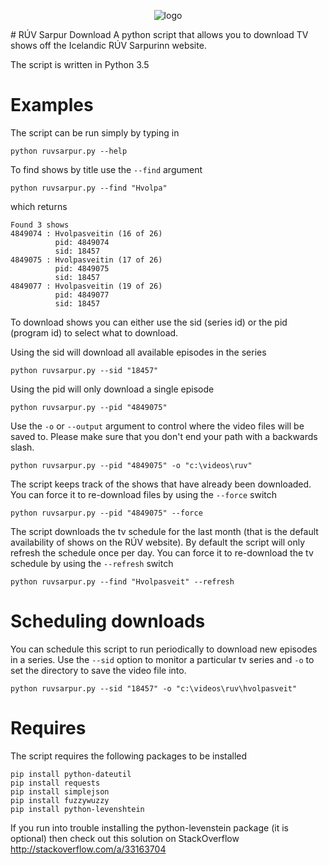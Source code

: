 <p align="center">
  <img src="https://raw.githubusercontent.com/sverrirs/ruvsarpur/master/img/entertainment.png" alt="logo" title="logo">
</p>
# RÚV Sarpur Download
A python script that allows you to download TV shows off the Icelandic RÚV Sarpurinn website. 

The script is written in Python 3.5

# Examples
The script can be run simply by typing in 
```
python ruvsarpur.py --help
```

To find shows by title use the `--find` argument
```
python ruvsarpur.py --find "Hvolpa"
```
which returns
```
Found 3 shows
4849074 : Hvolpasveitin (16 of 26)
          pid: 4849074
          sid: 18457
4849075 : Hvolpasveitin (17 of 26)
          pid: 4849075
          sid: 18457
4849077 : Hvolpasveitin (19 of 26)
          pid: 4849077
          sid: 18457
```

To download shows you can either use the sid (series id) or the pid (program id) to select what to download.

Using the sid will download all available episodes in the series
```
python ruvsarpur.py --sid "18457"
```

Using the pid will only download a single episode
```
python ruvsarpur.py --pid "4849075"
```

Use the `-o` or `--output` argument to control where the video files will be saved to. Please make sure that you don't end your path with a backwards slash.
```
python ruvsarpur.py --pid "4849075" -o "c:\videos\ruv"
```

The script keeps track of the shows that have already been downloaded. You can force it to re-download files by using the `--force` switch
```
python ruvsarpur.py --pid "4849075" --force
```

The script downloads the tv schedule for the last month (that is the default availability of shows on the RÚV website). By default the script will only refresh the schedule once per day. You can force it to re-download the tv schedule by using the `--refresh` switch
```
python ruvsarpur.py --find "Hvolpasveit" --refresh
```

# Scheduling downloads
You can schedule this script to run periodically to download new episodes in a series. Use the `--sid` option to monitor a particular tv series and `-o` to set the directory to save the video file into.
```
python ruvsarpur.py --sid "18457" -o "c:\videos\ruv\hvolpasveit"
```

# Requires
The script requires the following packages to be installed 
```
pip install python-dateutil
pip install requests
pip install simplejson
pip install fuzzywuzzy
pip install python-levenshtein
```
If you run into trouble installing the python-levenstein package (it is optional) then check out this solution on StackOverflow http://stackoverflow.com/a/33163704
